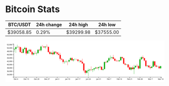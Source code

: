 # Bitcoin Stats

BTC/USDT|24h change|24h high|24h low|
|---|---|---|---|
|$39058.85|0.29%|$39299.98|$37555.00|

<img src="./chart.svg">
